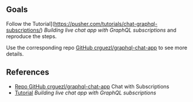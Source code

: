 ## Goals

Follow the Tutorial](https://pusher.com/tutorials/chat-graphql-subscriptions/) *Building live chat app with GraphQL subscriptions* and reproduce the steps.

Use the corresponding repo [GitHub crguezl/graphql-chat-app](https://github.com/crguezl/graphql-chat-app) to see more details.


## References

* [Repo GitHub crguezl/graphql-chat-app](https://github.com/crguezl/graphql-chat-app) Chat with Subscriptions
* [Tutorial](https://pusher.com/tutorials/chat-graphql-subscriptions/) *Building live chat app with GraphQL subscriptions*